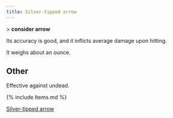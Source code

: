 ```yaml
---
title: Silver-tipped arrow
---
```


\> **consider arrow**

Its accuracy is good, and it inflicts average damage upon hitting.

It weighs about an ounce.

## Other

Effective against undead.

{% include Items.md %}

[Silver-tipped arrow](Category:_Ammunition "wikilink")